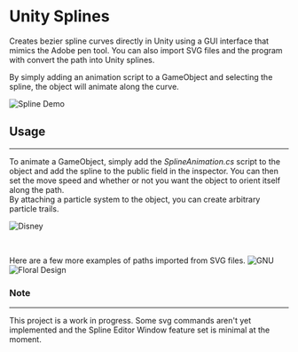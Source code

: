 # Unity Splines

Creates bezier spline curves directly in Unity using a GUI interface that mimics the Adobe pen tool. You 
can also import SVG files and the program with convert the path into Unity splines. <br>

By simply adding an animation script to a GameObject and selecting the spline, the object will animate along the curve.

![Spline Demo](https://raw.githubusercontent.com/Shealynntate/Unity_Splines/master/Images/SplineDemo1.gif)

## Usage
---

To animate a GameObject, simply add the *SplineAnimation.cs* script to the object and add the spline to the public field in the inspector. You can then set the move speed and whether or not you want the object to orient itself along the path.
<br>
By attaching a particle system to the object, you can create arbitrary particle trails.

![Disney](https://raw.githubusercontent.com/Shealynntate/Unity_Splines/master/Images/DisneySpline.gif)

<br>

Here are a few more examples of paths imported from SVG files.
![GNU](https://raw.githubusercontent.com/Shealynntate/Unity_Splines/master/Images/GNU_Logo.png)
![Floral Design](https://raw.githubusercontent.com/Shealynntate/Unity_Splines/master/Images/Floral_Design.png)

### Note
---
This project is a work in progress. Some svg commands aren't yet implemented 
and the Spline Editor Window feature set is minimal at the moment.

